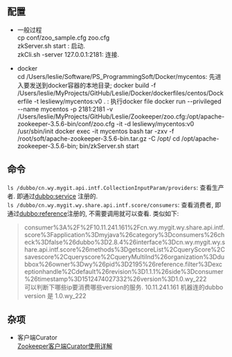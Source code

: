 ## 配置 ##
  * 一般过程  
  cp conf/zoo_sample.cfg zoo.cfg  
  zkServer.sh start : 启动.  
  zkCli.sh -server 127.0.0.1:2181: 连接.  
  
  * docker  
  cd /Users/leslie/Software/PS_ProgrammingSoft/Docker/mycentos: 先进入要发送到docker容器的本地目录;
  docker build -f /Users/leslie/MyProjects/GitHub/Leslie/Docker/dockerfiles/centos/Dockerfile -t lesliewy/mycentos:v0 . : 执行docker file
  docker run --privileged --name mycentos -p 2181:2181 -v /Users/leslie/MyProjects/GitHub/Leslie/Zookeeper/zoo.cfg:/opt/apache-zookeeper-3.5.6-bin/conf/zoo.cfg -it -d lesliewy/mycentos:v0 /usr/sbin/init 
  docker exec -it mycentos bash
  tar -zxv -f /root/soft/apache-zookeeper-3.5.6-bin.tar.gz -C /opt/
  cd /opt/apache-zookeeper-3.5.6-bin;
  bin/zkServer.sh start
  

## 命令 ##
  `ls /dubbo/cn.wy.mygit.api.intf.CollectionInputParam/providers`: 查看生产者. 即通过<dubbo:service> 注册的.  
  `ls /dubbo/cn.wy.mygit.wy.share.api.intf.score/consumers`: 查看消费者, 即通过<dubbo:reference>注册的, 不需要调用就可以查看. 类似如下:
  > consumer%3A%2F%2F10.11.241.161%2Fcn.wy.mygit.wy.share.api.intf.score%3Fapplication%3Dmyjava%26category%3Dconsumers%26check%3Dfalse%26dubbo%3D2.8.4%26interface%3Dcn.wy.mygit.wy.share.api.intf.score%26methods%3DgetscoreList%2CqueryScore%2Csavescore%2Cqueryscore%2CqueryMultiInd%26organization%3Ddubbox%26owner%3Dwy%26pid%3D2195%26reference.filter%3Dexceptionhandle%2Cdefault%26revision%3D1.1.1%26side%3Dconsumer%26timestamp%3D1512474027332%26version%3D1.0.wy_222  
   可以判断下哪些ip要消费哪些version的服务.  10.11.241.161 机器连的dubbo version 是 1.0.wy_222

## 杂项 ##
  * 客户端Curator  
  [Zookeeper客户端Curator使用详解](http://www.jianshu.com/p/70151fc0ef5d)  

